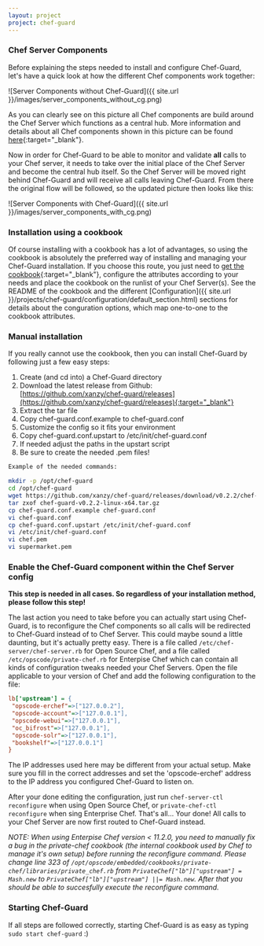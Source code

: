 ```yaml
---
layout: project
project: chef-guard
---
```


### Chef Server Components
Before explaining the steps needed to install and configure Chef-Guard, let's have a quick look at how the different Chef components work together:

![Server Components without Chef-Guard]({{ site.url }}/images/server_components_without_cg.png)

As you can clearly see on this picture all Chef components are build around the Chef Server which functions as a central hub. More information and details about all Chef components shown in this picture can be found [here](http://docs.opscode.com/server_components.html){:target="_blank"}.

Now in order for Chef-Guard to be able to monitor and validate **all** calls to your Chef server, it needs to take over the initial place of the Chef Server and become the central hub itself. So the Chef Server will be moved right behind Chef-Guard and will receive all calls leaving Chef-Guard. From there the original flow will be followed, so the updated picture then looks like this:

![Server Components with Chef-Guard]({{ site.url }}/images/server_components_with_cg.png)

### Installation using a cookbook
Of course installing with a cookbook has a lot of advantages, so using the cookbook is absolutely the preferred way of installing and managing your Chef-Guard installation. If you choose this route, you just need to [get the cookbook](https://supermarket.getchef.com/cookbooks/chef-guard){:target="_blank"}, configure the attributes according to your needs and place the cookbook on the runlist of your Chef Server(s). See the README of the cookbook and the different [Configuration]({{ site.url }}/projects/chef-guard/configuration/default_section.html) sections for details about the conguration options, which map one-to-one to the cookbook attributes.

### Manual installation
If you really cannot use the cookbook, then you can install Chef-Guard by following just a few easy steps:

1.  Create (and cd into) a Chef-Guard directory
2.  Download the latest release from Github: [https://github.com/xanzy/chef-guard/releases](https://github.com/xanzy/chef-guard/releases){:target="_blank"}
3.  Extract the tar file
4.  Copy chef-guard.conf.example to chef-guard.conf
5.  Customize the config so it fits your environment
6.  Copy chef-guard.conf.upstart to /etc/init/chef-guard.conf
7.  If needed adjust the paths in the upstart script
8.  Be sure to create the needed .pem files!

~~~ bash
Example of the needed commands:

mkdir -p /opt/chef-guard
cd /opt/chef-guard
wget https://github.com/xanzy/chef-guard/releases/download/v0.2.2/chef-guard-v0.2.2-linux-x64.tar.gz
tar zxof chef-guard-v0.2.2-linux-x64.tar.gz
cp chef-guard.conf.example chef-guard.conf
vi chef-guard.conf
cp chef-guard.conf.upstart /etc/init/chef-guard.conf
vi /etc/init/chef-guard.conf
vi chef.pem
vi supermarket.pem
~~~

### Enable the Chef-Guard component within the Chef Server config
**This step is needed in all cases. So regardless of your installation method, please follow this step!**

The last action you need to take before you can actually start using Chef-Guard, is to reconfigure the Chef components so all calls will be redirected to Chef-Guard instead of to Chef Server. This could maybe sound a little daunting, but it's actually pretty easy. There is a file called `/etc/chef-server/chef-server.rb` for Open Source Chef, and a file called `/etc/opscode/private-chef.rb` for Enterpise Chef which can contain all kinds of configuration tweaks needed your Chef Servers. Open the file applicable to your version of Chef and add the following configuration to the file:

~~~ ini
lb['upstream'] = {
 "opscode-erchef"=>["127.0.0.2"],
 "opscode-account"=>["127.0.0.1"],
 "opscode-webui"=>["127.0.0.1"],
 "oc_bifrost"=>["127.0.0.1"],
 "opscode-solr"=>["127.0.0.1"],
 "bookshelf"=>["127.0.0.1"]
}
~~~

The IP addresses used here may be different from your actual setup. Make sure you fill in the correct addresses and set the 'opscode-erchef' address to the IP address you configured Chef-Guard to listen on.

After your done editing the configuration, just run `chef-server-ctl reconfigure` when using Open Source Chef, or `private-chef-ctl reconfigure` when sing Enterprise Chef. That's all... Your done! All calls to your Chef Server are now first routed to Chef-Guard instead.

_NOTE:  When using Enterpise Chef version < 11.2.0, you need to manually fix a bug in the private-chef cookbook (the internal cookbook used by Chef to manage it's own setup) before running the reconfigure command. Please change line 323 of `/opt/opscode/embedded/cookbooks/private-chef/libraries/private_chef.rb` from `PrivateChef["lb"]["upstream"] = Mash.new` to `PrivateChef["lb"]["upstream"] ||= Mash.new`. After that you should be able to succesfully execute the reconfigure command._

### Starting Chef-Guard
If all steps are followed correctly, starting Chef-Guard is as easy as typing `sudo start chef-guard` :)
